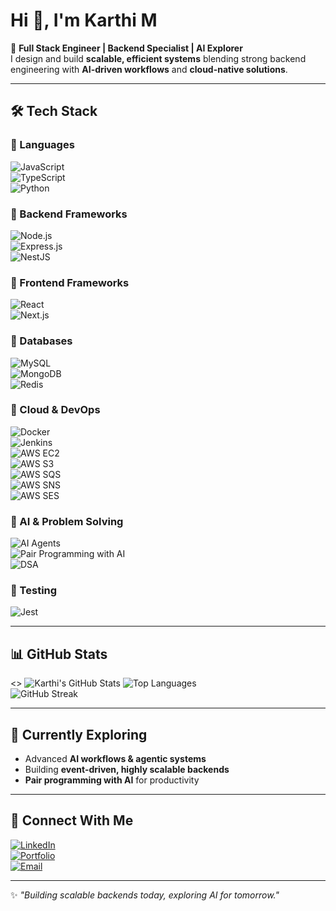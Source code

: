 # Hi 👋, I'm Karthi M  

🚀 **Full Stack Engineer | Backend Specialist | AI Explorer**  
I design and build **scalable, efficient systems** blending strong backend engineering with **AI-driven workflows** and **cloud-native solutions**.  

---

## 🛠️ Tech Stack  

### 🔹 Languages

![JavaScript](https://img.shields.io/badge/JavaScript-F7DF1E?logo=javascript&logoColor=black)  
![TypeScript](https://img.shields.io/badge/TypeScript-3178C6?logo=typescript&logoColor=white)  
![Python](https://img.shields.io/badge/Python-3776AB?logo=python&logoColor=white)  

### 🔹 Backend Frameworks

![Node.js](https://img.shields.io/badge/Node.js-339933?logo=node.js&logoColor=white)  
![Express.js](https://img.shields.io/badge/Express.js-000000?logo=express&logoColor=white)  
![NestJS](https://img.shields.io/badge/NestJS-E0234E?logo=nestjs&logoColor=white)  

### 🔹 Frontend Frameworks

![React](https://img.shields.io/badge/React-61DAFB?logo=react&logoColor=black)  
![Next.js](https://img.shields.io/badge/Next.js-000000?logo=next.js&logoColor=white)

### 🔹 Databases

![MySQL](https://img.shields.io/badge/MySQL-4479A1?logo=mysql&logoColor=white)  
![MongoDB](https://img.shields.io/badge/MongoDB-47A248?logo=mongodb&logoColor=white)  
![Redis](https://img.shields.io/badge/Redis-DC382D?logo=redis&logoColor=white)  

### 🔹 Cloud & DevOps

![Docker](https://img.shields.io/badge/Docker-2496ED?logo=docker&logoColor=white)  
![Jenkins](https://img.shields.io/badge/Jenkins-D24939?logo=jenkins&logoColor=white)  
![AWS EC2](https://img.shields.io/badge/AWS%20EC2-FF9900?logo=amazon-ec2&logoColor=white)  
![AWS S3](https://img.shields.io/badge/AWS%20S3-569A31?logo=amazon-s3&logoColor=white)  
![AWS SQS](https://img.shields.io/badge/AWS%20SQS-FF4F8B?logo=amazon-aws&logoColor=white)  
![AWS SNS](https://img.shields.io/badge/AWS%20SNS-232F3E?logo=amazon-aws&logoColor=white)  
![AWS SES](https://img.shields.io/badge/AWS%20SES-FF9900?logo=amazon-ses&logoColor=white)  

### 🔹 AI & Problem Solving

![AI Agents](https://img.shields.io/badge/AI%20Agents-000000?logo=openai&logoColor=white)  
![Pair Programming with AI](https://img.shields.io/badge/Pair%20Programming%20with%20AI-412991?logo=githubcopilot&logoColor=white)  
![DSA](https://img.shields.io/badge/DSA-000000?logo=leetcode&logoColor=white)  

### 🔹 Testing

![Jest](https://img.shields.io/badge/Jest-C21325?logo=jest&logoColor=white)  

---

## 📊 GitHub Stats  

<> ![Karthi's GitHub Stats](https://github-readme-stats.vercel.app/api?username=Karthi-Munirathinam&show_icons=true&theme=tokyonight)
![Top Languages](https://github-readme-stats.vercel.app/api/top-langs/?username=Karthi-Munirathinam&layout=compact&theme=tokyonight)  
![GitHub Streak](https://github-readme-streak-stats.herokuapp.com/?user=Karthi-Munirathinam&theme=tokyonight)  

---

## 🌱 Currently Exploring  

- Advanced **AI workflows & agentic systems**  
- Building **event-driven, highly scalable backends**  
- **Pair programming with AI** for productivity  

---

## 🤝 Connect With Me  

[![LinkedIn](https://img.shields.io/badge/LinkedIn-0A66C2?logo=linkedin&logoColor=white)](https://linkedin.com/in/karthi-munirathinam-0812166a)  
[![Portfolio](https://img.shields.io/badge/Portfolio-000000?logo=vercel&logoColor=white)](https://portfolio.gravitycodes.com)  
[![Email](https://img.shields.io/badge/Email-D14836?logo=gmail&logoColor=white)](mailto:karthiraja268@gmail.com)  

---

✨ _"Building scalable backends today, exploring AI for tomorrow."_  
